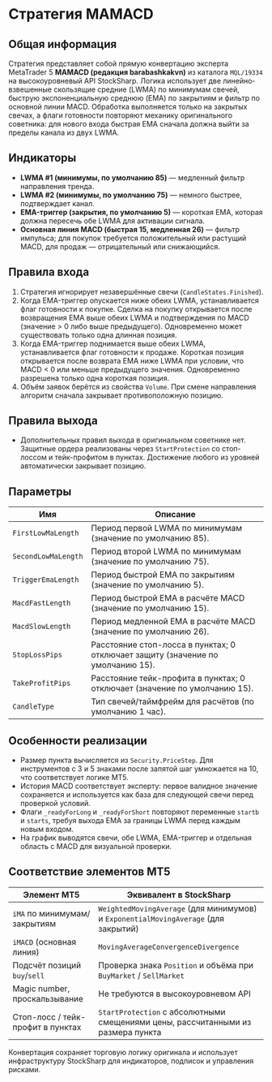 # Стратегия MAMACD

## Общая информация
Стратегия представляет собой прямую конвертацию эксперта MetaTrader 5 **MAMACD (редакция barabashkakvn)** из каталога `MQL/19334` на высокоуровневый API StockSharp. Логика использует две линейно-взвешенные скользящие средние (LWMA) по минимумам свечей, быструю экспоненциальную среднюю (EMA) по закрытиям и фильтр по основной линии MACD. Обработка выполняется только на закрытых свечах, а флаги готовности повторяют механику оригинального советника: для нового входа быстрая EMA сначала должна выйти за пределы канала из двух LWMA.

## Индикаторы
- **LWMA #1 (минимумы, по умолчанию 85)** — медленный фильтр направления тренда.
- **LWMA #2 (минимумы, по умолчанию 75)** — немного быстрее, подтверждает канал.
- **EMA-триггер (закрытия, по умолчанию 5)** — короткая EMA, которая должна пересечь обе LWMA для активации сигнала.
- **Основная линия MACD (быстрая 15, медленная 26)** — фильтр импульса; для покупок требуется положительный или растущий MACD, для продаж — отрицательный или снижающийся.

## Правила входа
1. Стратегия игнорирует незавершённые свечи (`CandleStates.Finished`).
2. Когда EMA-триггер опускается ниже обеих LWMA, устанавливается флаг готовности к покупке. Сделка на покупку открывается после возвращения EMA выше обеих LWMA и подтверждения по MACD (значение > 0 либо выше предыдущего). Одновременно может существовать только одна длинная позиция.
3. Когда EMA-триггер поднимается выше обеих LWMA, устанавливается флаг готовности к продаже. Короткая позиция открывается после возврата EMA ниже LWMA при условии, что MACD < 0 или меньше предыдущего значения. Одновременно разрешена только одна короткая позиция.
4. Объём заявок берётся из свойства `Volume`. При смене направления алгоритм сначала закрывает противоположную позицию.

## Правила выхода
- Дополнительных правил выхода в оригинальном советнике нет. Защитные ордера реализованы через `StartProtection` со стоп-лоссом и тейк-профитом в пунктах. Достижение любого из уровней автоматически закрывает позицию.

## Параметры
| Имя | Описание |
| --- | --- |
| `FirstLowMaLength` | Период первой LWMA по минимумам (значение по умолчанию 85). |
| `SecondLowMaLength` | Период второй LWMA по минимумам (значение по умолчанию 75). |
| `TriggerEmaLength` | Период быстрой EMA по закрытиям (значение по умолчанию 5). |
| `MacdFastLength` | Период быстрой EMA в расчёте MACD (значение по умолчанию 15). |
| `MacdSlowLength` | Период медленной EMA в расчёте MACD (значение по умолчанию 26). |
| `StopLossPips` | Расстояние стоп-лосса в пунктах; 0 отключает защиту (значение по умолчанию 15). |
| `TakeProfitPips` | Расстояние тейк-профита в пунктах; 0 отключает (значение по умолчанию 15). |
| `CandleType` | Тип свечей/таймфрейм для расчётов (по умолчанию 1 час). |

## Особенности реализации
- Размер пункта вычисляется из `Security.PriceStep`. Для инструментов с 3 и 5 знаками после запятой шаг умножается на 10, что соответствует логике MT5.
- История MACD соответствует эксперту: первое валидное значение сохраняется и используется как база для следующей свечи перед проверкой условий.
- Флаги `_readyForLong` и `_readyForShort` повторяют переменные `startb` и `starts`, требуя выхода EMA за границы LWMA перед каждым новым входом.
- На график выводятся свечи, обе LWMA, EMA-триггер и отдельная область с MACD для визуальной проверки.

## Соответствие элементов MT5
| Элемент MT5 | Эквивалент в StockSharp |
| --- | --- |
| `iMA` по минимумам/закрытиям | `WeightedMovingAverage` (для минимумов) и `ExponentialMovingAverage` (для закрытий) |
| `iMACD` (основная линия) | `MovingAverageConvergenceDivergence` |
| Подсчёт позиций `buy`/`sell` | Проверка знака `Position` и объёма при `BuyMarket` / `SellMarket` |
| Magic number, проскальзывание | Не требуются в высокоуровневом API |
| Стоп-лосс / тейк-профит в пунктах | `StartProtection` с абсолютными смещениями цены, рассчитанными из размера пункта |

Конвертация сохраняет торговую логику оригинала и использует инфраструктуру StockSharp для индикаторов, подписок и управления рисками.
